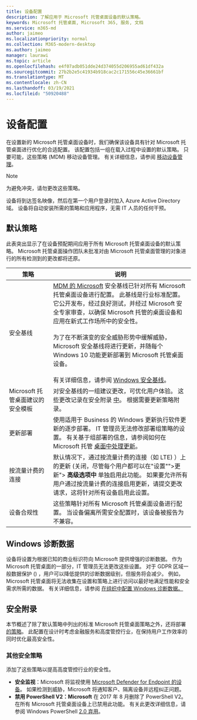 ```yaml
---
title: 设备配置
description: 了解应用于 Microsoft 托管桌面设备的默认策略。
keywords: Microsoft 托管桌面, Microsoft 365, 服务, 文档
ms.service: m365-md
author: jaimeo
ms.localizationpriority: normal
ms.collection: M365-modern-desktop
ms.author: jaimeo
manager: laurawi
ms.topic: article
ms.openlocfilehash: e4f07adb051dde24d374055d206955ad61df432a
ms.sourcegitcommit: 27b2b2e5c41934b918cac2c171556c45e36661bf
ms.translationtype: MT
ms.contentlocale: zh-CN
ms.lasthandoff: 03/19/2021
ms.locfileid: "50920488"
---
```

# <a name="device-configuration"></a>设备配置


<!--This topic is the target for a "Learn more" link in the Enterprise Agreement (aka.ms/dev-config); do not delete.-->

<!-- Device configuration and Security Addendum-->

在设置新的 Microsoft 托管桌面设备时，我们确保该设备具有针对 Microsoft 托管桌面进行优化的合适配置。 该配置包括一组在载入过程中设置的默认策略。 只要可能，这些策略 (MDM) 移动设备管理。 有关详细信息，请参阅 [移动设备管理](/windows/client-management/mdm/)。 

>[!NOTE]
>为避免冲突，请勿更改这些策略。

设备将到达签名映像，然后在第一个用户登录时加入 Azure Active Directory 域。 设备将自动安装所需的策略和应用程序，无需 IT 人员的任何干预。

## <a name="default-policies"></a>默认策略

此表突出显示了在设备预配期间应用于所有 Microsoft 托管桌面设备的默认策略。 Microsoft 托管桌面操作团队未批准对由 Microsoft 托管桌面管理的对象进行的所有检测到的更改都将还原。

策略 | 说明
--- | ---
安全基线 | [MDM 的 Microsoft](/windows/device-security/windows-security-baselines) 安全基线已针对所有 Microsoft 托管桌面设备进行配置。 此基线是行业标准配置。 它公开发布，经过良好测试，并经过 Microsoft 安全专家审查，以确保 Microsoft 托管的桌面设备和应用在新式工作场所中的安全性。 <br><br>为了在不断演变的安全威胁形势中缓解威胁，Microsoft 安全基线将进行更新，并随每个 Windows 10 功能更新部署到 Microsoft 托管桌面设备。<br><br>有关详细信息，请参阅 [Windows 安全基线](/windows/security/threat-protection/windows-security-baselines)。
Microsoft 托管桌面建议的安全模板 | 对安全基线的一组建议更改，可优化用户体验。  这些更改记录在安全附录 [中](#security-addendum)。 根据需要更新策略附录。  
更新部署 | 使用适用于 Business 的 Windows 更新执行软件更新的逐步部署。 IT 管理员无法修改部署组策略的设置。 有关基于组部署的信息，请参阅如何在 Microsoft 托管 [桌面中处理更新](updates.md)。
按流量计费的连接 | 默认情况下，通过按流量计费的连接（如 LTE) ）上的更新 (关闭，尽管每个用户都可以在"设置"">更新"> **高级选项中** 单独启用此功能。 如果要允许所有用户通过按流量计费的连接启用更新，请提交更改请求[](../working-with-managed-desktop/admin-support.md)，这将针对所有设备启用此设置。
| 设备合规性 | 这些策略针对所有 Microsoft 托管桌面设备进行配置。 当设备偏离所需安全配置时，该设备被报告为不兼容。

## <a name="windows-diagnostic-data"></a>Windows 诊断数据

 设备将设置为根据已知的商业标识符向 Microsoft 提供增强的诊断数据。 作为 Microsoft 托管桌面的一部分，IT 管理员无法更改这些设置。 对于 GDPR 区域一般数据保护 () ，用户可以降低提供的诊断数据级别，但服务将会减少。 例如，Microsoft 托管桌面将无法收集在设置和策略上进行访问以最好地满足性能和安全需求所需的数据。 有关详细信息，请参阅 [在组织中配置 Windows 诊断数据。](/windows/privacy/configure-windows-diagnostic-data-in-your-organization#enhanced-level)

## <a name="security-addendum"></a>安全附录

 本节概述了除了默认策略中列出的标准 Microsoft 托管桌面策略之外，还将部署 [的策略](#default-policies)。 此配置在设计时考虑金融服务和高度管控行业，在保持用户工作效率的同时优化最高安全性。

 ### <a name="additional-security-policies"></a>其他安全策略

 添加了这些策略以提高高度管控行业的安全性。 
 - **安全监视**：Microsoft 将监视使用 [Microsoft Defender for Endpoint 的设备](/windows/security/threat-protection/windows-defender-atp/windows-defender-advanced-threat-protection)。 如果检测到威胁，Microsoft 将通知客户、隔离设备并远程纠正问题。 
 - **禁用 PowerShell V2：Microsoft** 在 2017 年 8 月删除了 PowerShell V2。 在所有 Microsoft 托管桌面设备上已禁用此功能。 有关此更改详细信息，请参阅 Windows PowerShell [2.0 弃用](https://devblogs.microsoft.com/powershell/windows-powershell-2-0-deprecation/)。